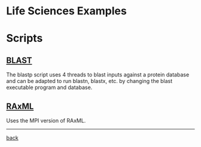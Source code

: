 # Life Sciences Examples

# Scripts

## [BLAST](BLAST)
The blastp script uses 4 threads to blast inputs against a protein database and can be adapted to run blastn, blastx, etc. by changing the blast executable program and database.

## [RAxML](RAxML)
Uses the MPI version of RAxML.

*****
[back](../)
